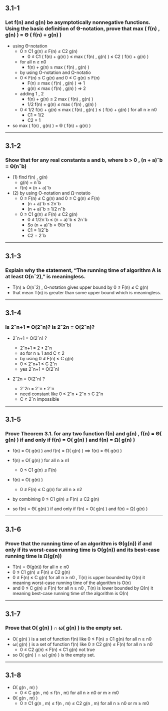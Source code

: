  ## 3.1-1
 ### Let f(n) and g(n) be asymptotically nonnegative functions. Using the basic definition of Θ-notation, prove that max ( f(n) , g(n) ) = Θ ( f(n) + g(n) )
 - using  Θ-notation
     - 0 ≤ C1 g(n) ≤ F(n) ≤ C2 g(n)
         - 0 ≤ C1 ( f(n) + g(n) ) ≤ max ( f(n) , g(n) ) ≤  C2 ( f(n) + g(n) )
     - for all n ≥ n0
         - f(n) + g(n) ≥ max ( f(n) , g(n) )
     - by using O-notation and Ω-notatio 
     -  0 ≤ F(n) ≤ C g(n) and  0 ≤ C g(n) ≤ F(n)
         - F(n) ≤ max ( f(n) , g(n) ) => 1
         - g(n) ≤  max ( f(n) , g(n) ) => 2
     - adding 1 , 2 
         -  f(n) + g(n) ≤ 2  max ( f(n) , g(n) )
         - 1/2 f(n) + g(n) ≤ max ( f(n) , g(n) )
     - 0 ≤ 1/2 f(n) + g(n) ≤ max ( f(n) , g(n) ) ≤ ( f(n) + g(n) ) for all n ≥ n0
         -  C1 = 1/2 
         - C2 = 1
 - so max ( f(n) , g(n) ) = Θ ( f(n) + g(n) )
 ---
  ## 3.1-2
 ### Show that for any real constants a and b, where b > 0 , (n + a)ˆb = Θ(nˆb)
 - (1) find f(n) , g(n) 
     -  g(n) = nˆb
     - f(n) = (n + a)ˆb 
 - (2) by using O-notation and Ω-notatio 
      - 0 ≤ F(n) ≤ C g(n) and  0 ≤ C g(n) ≤ F(n)
         - (n + a)ˆb ≤ 2nˆb
         - (n + a)ˆb ≤ 1/2 nˆb
     - 0 ≤ C1 g(n) ≤ F(n) ≤ C2 g(n)
         - 0 ≤ 1/2nˆb ≤ (n + a)ˆb ≤ 2nˆb
         - So (n + a)ˆb = Θ(nˆb)
         - C1 = 1/2ˆb
         - C2 = 2ˆb
 ---
 ## 3.1-3
 ### Explain why the statement, “The running time of algorithm A is at least O(nˆ2),” is meaningless.
 - T(n) ≥ O(nˆ2) , O-notation gives upper bound  by 0 ≤ F(n) ≤ C g(n)
 - that mean  T(n) is greater than some upper bound which is meaningless.
 ---
 ## 3.1-4
 ### Is 2ˆn+1 = O(2ˆn)? Is 2ˆ2n = O(2ˆn)?
 -  2ˆn+1 = O(2ˆn) ?
     - 2ˆn+1 = 2 • 2ˆn
     - so for n ≥ 1 and C ≥ 2
     - by using 0 ≤ F(n) ≤ C g(n)
     - 0 ≤ 2ˆn+1 ≤ C 2ˆn
     - yes  2ˆn+1 = O(2ˆn)

 -  2ˆ2n = O(2ˆn) ?
     -  2ˆ2n = 2ˆn • 2ˆn
     - need constant like 0 ≤ 2ˆn • 2ˆn ≤ C 2ˆn
     - C ≥ 2ˆn impossible
 ---
 ## 3.1-5
 ### Prove Theorem 3.1. for any two function f(n) and g(n) , f(n) = Θ( g(n) ) if and only if f(n) = O( g(n) ) and f(n) = Ω( g(n) )
 - f(n) = O( g(n) ) and f(n) = Ω( g(n) )  ==>  f(n) = Θ( g(n) )
 -  f(n) = Ω( g(n) ) for all n ≥ n1
     -  0 ≤ C1 g(n) ≤ F(n)

 - f(n) = O( g(n) )   
     - 0 ≤ F(n) ≤ C g(n) for all n ≥ n2
 - by combining 0 ≤ C1 g(n) ≤ F(n) ≤ C2 g(n)
 - so f(n) = Θ( g(n) ) if and only if f(n) = O( g(n) ) and f(n) = Ω( g(n) )

 ---
  
 ## 3.1-6
 ### Prove that the running time of an algorithm is Θ(g(n)) if and only if its worst-case running time is O(g(n)) and its best-case running time is Ω(g(n))
 - T(n)  =  Θ(g(n)) for all n ≥ n0
 - 0 ≤ C1 g(n) ≤ F(n) ≤ C2 g(n)
 -  0 ≤ F(n) ≤ C g(n) for all n ≥ n0 , T(n) is upper bounded by O(n) it meaning worst-case running time of the algorithm is O(n)
 - and  0 ≤ C g(n) ≤ F(n) for all n ≥ n0 , T(n) is lower bounded by Ω(n) it meaning best-case running time of the algorithm is Ω(n)
 --- 
 ## 3.1-7
 ### Prove that  O( g(n) ) ∩  ω( g(n) ) is the empty set.
 - O( g(n) ) is a set of function f(n) like 0 ≤ F(n) ≤ C1 g(n) for all n ≥ n0
 - ω( g(n) ) is a set of function f(n) like 0 ≤ C2 g(n) ≤ F(n) for all n ≥ n0
     - 0 ≤ C2 g(n) ≤ F(n) ≤ C1 g(n) not true
 - so O( g(n) ) ∩  ω( g(n) ) is the empty set.
 ---
 ## 3.1-8
 - Ω( g(n , m) ) 
     - 0 ≤ C g(n , m) ≤ f(n , m) for all n ≥ n0 or m ≥ m0
 - Θ( g(n , m) ) 
     - 0 ≤ C1 g(n , m) ≤ f(n , m) ≤ C2 g(n , m)  for all n ≥ n0 or m ≥ m0




     
     
      






                  
​
 
⁡


